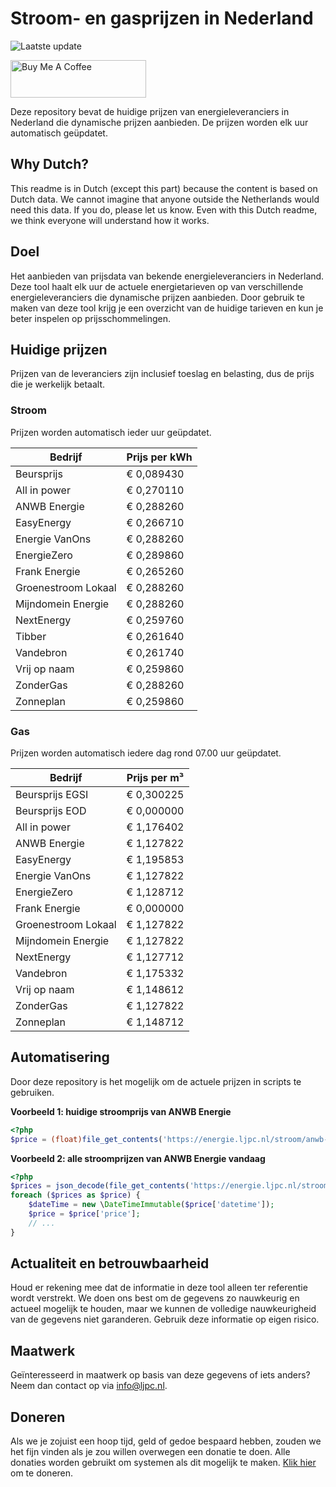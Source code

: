 # Stroom- en gasprijzen in Nederland

![Laatste update](https://img.shields.io/badge/laatste%20update-2024--07--11%2009%3A00%20CET-brightgreen)

<a href="https://www.buymeacoffee.com/Lars-" target="_blank"><img src="https://cdn.buymeacoffee.com/buttons/v2/default-orange.png" alt="Buy Me A Coffee" height="60" style="height: 60px !important;width: 217px !important;" ></a>

Deze repository bevat de huidige prijzen van energieleveranciers in Nederland die dynamische prijzen aanbieden. De prijzen worden elk uur automatisch geüpdatet.

## Why Dutch?

This readme is in Dutch (except this part) because the content is based on Dutch data. We cannot imagine that anyone outside the Netherlands would need this data. If you do, please let us know. Even with this Dutch readme, we think
everyone will understand how it works.

## Doel

Het aanbieden van prijsdata van bekende energieleveranciers in Nederland. Deze tool haalt elk uur de actuele energietarieven op van verschillende energieleveranciers die dynamische prijzen aanbieden. Door gebruik te maken van deze tool
krijg je een overzicht van de huidige tarieven en kun je beter inspelen op prijsschommelingen.

## Huidige prijzen

Prijzen van de leveranciers zijn inclusief toeslag en belasting, dus de prijs die je werkelijk betaalt.

### Stroom

Prijzen worden automatisch ieder uur geüpdatet.

 Bedrijf | Prijs per kWh 
---------|---------------
Beursprijs | € 0,089430
All in power | € 0,270110
ANWB Energie | € 0,288260
EasyEnergy | € 0,266710
Energie VanOns | € 0,288260
EnergieZero | € 0,289860
Frank Energie | € 0,265260
Groenestroom Lokaal | € 0,288260
Mijndomein Energie | € 0,288260
NextEnergy | € 0,259760
Tibber | € 0,261640
Vandebron | € 0,261740
Vrij op naam | € 0,259860
ZonderGas | € 0,288260
Zonneplan | € 0,259860


### Gas

Prijzen worden automatisch iedere dag rond 07.00 uur geüpdatet.

 Bedrijf | Prijs per m³ 
---------|--------------
Beursprijs EGSI | € 0,300225
Beursprijs EOD | € 0,000000
All in power | € 1,176402
ANWB Energie | € 1,127822
EasyEnergy | € 1,195853
Energie VanOns | € 1,127822
EnergieZero | € 1,128712
Frank Energie | € 0,000000
Groenestroom Lokaal | € 1,127822
Mijndomein Energie | € 1,127822
NextEnergy | € 1,127712
Vandebron | € 1,175332
Vrij op naam | € 1,148612
ZonderGas | € 1,127822
Zonneplan | € 1,148712


## Automatisering

Door deze repository is het mogelijk om de actuele prijzen in scripts te gebruiken.

**Voorbeeld 1: huidige stroomprijs van ANWB Energie**

```php
<?php
$price = (float)file_get_contents('https://energie.ljpc.nl/stroom/anwb-energie-nu.txt');

```

**Voorbeeld 2: alle stroomprijzen van ANWB Energie vandaag**

```php
<?php
$prices = json_decode(file_get_contents('https://energie.ljpc.nl/stroom/all-in-power-vandaag.json'),true);
foreach ($prices as $price) {
    $dateTime = new \DateTimeImmutable($price['datetime']);
    $price = $price['price'];
    // ...
}
```

## Actualiteit en betrouwbaarheid

Houd er rekening mee dat de informatie in deze tool alleen ter referentie wordt verstrekt. We doen ons best om de gegevens zo nauwkeurig en actueel mogelijk te houden, maar we kunnen de volledige nauwkeurigheid van de gegevens niet
garanderen. Gebruik deze informatie op eigen risico.

## Maatwerk

Geïnteresseerd in maatwerk op basis van deze gegevens of iets anders? Neem dan contact op
via [info@ljpc.nl](mailto:info@ljpc.nl?subject=Energie%20prijzen).

## Doneren

Als we je zojuist een hoop tijd, geld of gedoe bespaard hebben, zouden we het fijn vinden als je zou willen overwegen een
donatie te doen. Alle donaties worden gebruikt om systemen als dit mogelijk te
maken. [Klik hier](https://www.buymeacoffee.com/Lars-) om te doneren.
